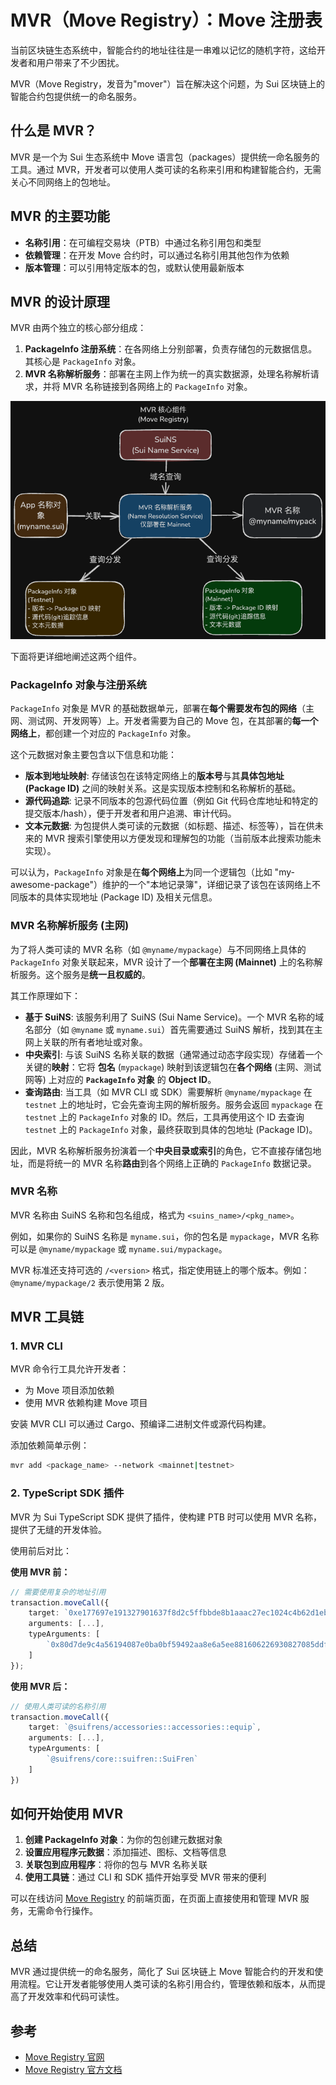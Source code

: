 # MVR（Move Registry）：Move 注册表

当前区块链生态系统中，智能合约的地址往往是一串难以记忆的随机字符，这给开发者和用户带来了不少困扰。

MVR（Move Registry，发音为"mover"）旨在解决这个问题，为 Sui 区块链上的智能合约包提供统一的命名服务。

## 什么是 MVR？

MVR 是一个为 Sui 生态系统中 Move 语言包（packages）提供统一命名服务的工具。通过 MVR，开发者可以使用人类可读的名称来引用和构建智能合约，无需关心不同网络上的包地址。

## MVR 的主要功能

- **名称引用**：在可编程交易块（PTB）中通过名称引用包和类型
- **依赖管理**：在开发 Move 合约时，可以通过名称引用其他包作为依赖
- **版本管理**：可以引用特定版本的包，或默认使用最新版本

## MVR 的设计原理

MVR 由两个独立的核心部分组成：

1. **PackageInfo 注册系统**：在各网络上分别部署，负责存储包的元数据信息。其核心是 `PackageInfo` 对象。
2. **MVR 名称解析服务**：部署在主网上作为统一的真实数据源，处理名称解析请求，并将 MVR 名称链接到各网络上的 `PackageInfo` 对象。

![mvr](./mvr.png)

下面将更详细地阐述这两个组件。

### PackageInfo 对象与注册系统

`PackageInfo` 对象是 MVR 的基础数据单元，部署在**每个需要发布包的网络**（主网、测试网、开发网等）上。开发者需要为自己的 Move 包，在其部署的**每一个网络上**，都创建一个对应的 `PackageInfo` 对象。

这个元数据对象主要包含以下信息和功能：

- **版本到地址映射**: 存储该包在该特定网络上的**版本号**与其**具体包地址 (Package ID)** 之间的映射关系。这是实现版本控制和名称解析的基础。
- **源代码追踪**: 记录不同版本的包源代码位置（例如 Git 代码仓库地址和特定的提交版本/hash），便于开发者和用户追溯、审计代码。
- **文本元数据**: 为包提供人类可读的元数据（如标题、描述、标签等），旨在供未来的 MVR 搜索引擎使用以方便发现和理解包的功能（当前版本此搜索功能未实现）。

可以认为，`PackageInfo` 对象是在**每个网络上**为同一个逻辑包（比如 "my-awesome-package"）维护的一个"本地记录簿"，详细记录了该包在该网络上不同版本的具体实现地址 (Package ID) 及相关元信息。

### MVR 名称解析服务 (主网)

为了将人类可读的 MVR 名称（如 `@myname/mypackage`）与不同网络上具体的 `PackageInfo` 对象关联起来，MVR 设计了一个**部署在主网 (Mainnet)** 上的名称解析服务。这个服务是**统一且权威的**。

其工作原理如下：

- **基于 SuiNS**: 该服务利用了 SuiNS (Sui Name Service)。一个 MVR 名称的域名部分（如 `@myname` 或 `myname.sui`）首先需要通过 SuiNS 解析，找到其在主网上关联的所有者地址或对象。
- **中央索引**: 与该 SuiNS 名称关联的数据（通常通过动态字段实现）存储着一个关键的**映射**：它将 **包名** (`mypackage`) 映射到该逻辑包在**各个网络** (主网、测试网等) 上对应的 **`PackageInfo` 对象** 的 **Object ID**。
- **查询路由**: 当工具（如 MVR CLI 或 SDK）需要解析 `@myname/mypackage` 在 `testnet` 上的地址时，它会先查询主网的解析服务。服务会返回 `mypackage` 在 `testnet` 上的 `PackageInfo` 对象的 ID。然后，工具再使用这个 ID 去查询 `testnet` 上的 `PackageInfo` 对象，最终获取到具体的包地址 (Package ID)。

因此，MVR 名称解析服务扮演着一个**中央目录或索引**的角色，它不直接存储包地址，而是将统一的 MVR 名称**路由**到各个网络上正确的 `PackageInfo` 数据记录。

### MVR 名称

MVR 名称由 SuiNS 名称和包名组成，格式为 `<suins_name>/<pkg_name>`。

例如，如果你的 SuiNS 名称是 `myname.sui`，你的包名是 `mypackage`，MVR 名称可以是 `@myname/mypackage` 或 `myname.sui/mypackage`。

MVR 标准还支持可选的 `/<version>` 格式，指定使用链上的哪个版本。例如：`@myname/mypackage/2` 表示使用第 2 版。

## MVR 工具链

### 1. MVR CLI

MVR 命令行工具允许开发者：

- 为 Move 项目添加依赖
- 使用 MVR 依赖构建 Move 项目

安装 MVR CLI 可以通过 Cargo、预编译二进制文件或源代码构建。

添加依赖简单示例：

```bash
mvr add <package_name> --network <mainnet|testnet>
```

### 2. TypeScript SDK 插件

MVR 为 Sui TypeScript SDK 提供了插件，使构建 PTB 时可以使用 MVR 名称，提供了无缝的开发体验。

使用前后对比：

**使用 MVR 前：**

```typescript
// 需要使用复杂的地址引用
transaction.moveCall({
    target: `0xe177697e191327901637f8d2c5ffbbde8b1aaac27ec1024c4b62d1ebd1cd7430::accessories::equip`,
    arguments: [...],
    typeArguments: [
        `0x80d7de9c4a56194087e0ba0bf59492aa8e6a5ee881606226930827085ddf2332::suifren::SuiFren`
    ]
});
```

**使用 MVR 后：**

```typescript
// 使用人类可读的名称引用
transaction.moveCall({
    target: `@suifrens/accessories::accessories::equip`,
    arguments: [...],
    typeArguments: [
        `@suifrens/core::suifren::SuiFren`
    ]
})
```

## 如何开始使用 MVR

1. **创建 PackageInfo 对象**：为你的包创建元数据对象
2. **设置应用程序元数据**：添加描述、图标、文档等信息
3. **关联包到应用程序**：将你的包与 MVR 名称关联
4. **使用工具链**：通过 CLI 和 SDK 插件开始享受 MVR 带来的便利

可以在线访问 [Move Registry](https://www.moveregistry.com/apps) 的前端页面，在页面上直接使用和管理 MVR 服务，无需命令行操作。

## 总结

MVR 通过提供统一的命名服务，简化了 Sui 区块链上 Move 智能合约的开发和使用流程。它让开发者能够使用人类可读的名称引用合约，管理依赖和版本，从而提高了开发效率和代码可读性。

## 参考

- [Move Registry 官网](https://www.moveregistry.com)
- [Move Registry 官方文档](https://docs.suins.io/move-registry)
